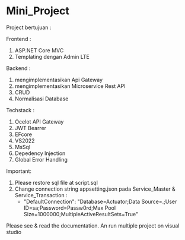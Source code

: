 # Mini_Project
Project bertujuan : 

Frontend :
1. ASP.NET Core MVC
2. Templating dengan Admin LTE

Backend : 
1. mengimplementasikan Api Gateway
2. mengimplementasikan Microservice Rest API
3. CRUD
4. Normalisasi Database
   
Techstack :
1. Ocelot API Gateway
2. JWT Bearrer
3. EFcore
4. VS2022
5. MsSql
6. Depedency Injection
7. Global Error Handling

Important:
1. Please restore sql file at script.sql
2. Change connection string appsetting.json pada Service_Master & Service_Transaction :
   - "DefaultConnection": "Database=Actuator;Data Source=.;User ID=sa;Password=Passw0rd;Max Pool Size=1000000;MultipleActiveResultSets=True"
   

Please see & read the documentation.
An run multiple project on visual studio
